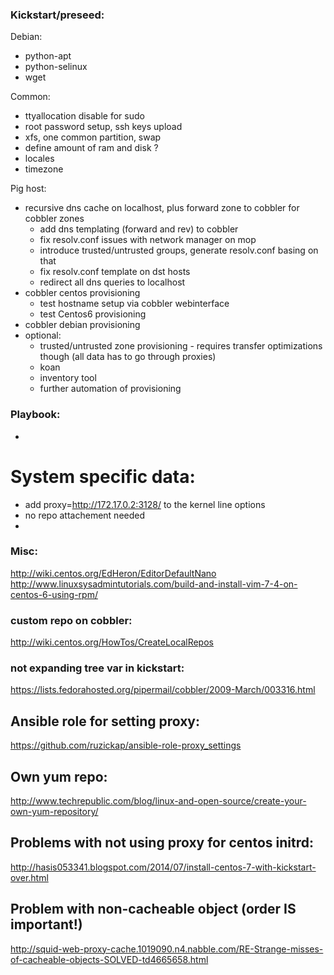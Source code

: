 ### Kickstart/preseed:
 Debian:
 - python-apt
 - python-selinux
 - wget

 Common:
 - ttyallocation disable for sudo
 - root password setup, ssh keys upload
 - xfs, one common partition, swap
 - define amount of ram and disk ?
 - locales
 - timezone

Pig host:
 - recursive dns cache on localhost, plus forward zone to cobbler for cobbler
   zones
   - add dns templating (forward and rev) to cobbler
   - fix resolv.conf issues with network manager on mop
   - introduce trusted/untrusted groups, generate resolv.conf basing on that
   - fix resolv.conf template on dst hosts
   - redirect all dns queries to localhost
 - cobbler centos provisioning
   - test hostname setup via cobbler webinterface
   - test Centos6 provisioning
 - cobbler debian provisioning
 - optional:
   - trusted/untrusted zone provisioning - requires transfer optimizations though
   (all data has to go through proxies)
   - koan
   - inventory tool
   - further automation of provisioning

### Playbook:
- <None>

# System specific data:
- add proxy=http://172.17.0.2:3128/ to the kernel line options
- no repo attachement needed
- 

### Misc:
http://wiki.centos.org/EdHeron/EditorDefaultNano
http://www.linuxsysadmintutorials.com/build-and-install-vim-7-4-on-centos-6-using-rpm/

### custom repo on cobbler:
http://wiki.centos.org/HowTos/CreateLocalRepos

### not expanding tree var in kickstart:
https://lists.fedorahosted.org/pipermail/cobbler/2009-March/003316.html

## Ansible role for setting proxy:
https://github.com/ruzickap/ansible-role-proxy_settings

## Own yum repo:
http://www.techrepublic.com/blog/linux-and-open-source/create-your-own-yum-repository/

## Problems with not using proxy for centos initrd:
http://hasis053341.blogspot.com/2014/07/install-centos-7-with-kickstart-over.html

## Problem with non-cacheable object (order IS important!)
http://squid-web-proxy-cache.1019090.n4.nabble.com/RE-Strange-misses-of-cacheable-objects-SOLVED-td4665658.html
